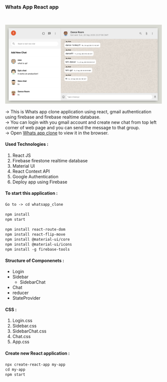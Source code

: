 ### Whats App React app

<br/>

![Alt text](https://github.com/jaypatel0717/whatsapp_clone/blob/master/public/home.png)

-> This is Whats app clone application using react, gmail authentication using firebase and firebase realtime database.<br/>
-> You can login with you gmail account and create new chat from top left corner of web page and you can send the message to that group.<br/>
-> Open [Whats app clone](https://whatsappclone-f3409.web.app/) to view it in the browser.
<br/>

#### Used Technologies :

1. React JS
2. Firebase firestone realtime database
3. Material UI
4. React Context API
5. Google Authentication
6. Deploy app using Firebase

#### To start this application :

```
Go to -> cd whatsapp_clone

npm install
npm start

npm install react-route-dom
npm install react-flip-move
npm install @material-ui/core
npm install @material-ui/icons
npm install -g firebase-tools
```

#### Structure of Componenets :

- Login
- Sidebar
  - SidebarChat
- Chat
- reducer
- StateProvider

#### CSS :

1. Login.css
2. Sidebar.css
3. SidebarChat.css
4. Chat.css
5. App.css

#### Create new React application :

```
npx create-react-app my-app
cd my-app
npm start

```
